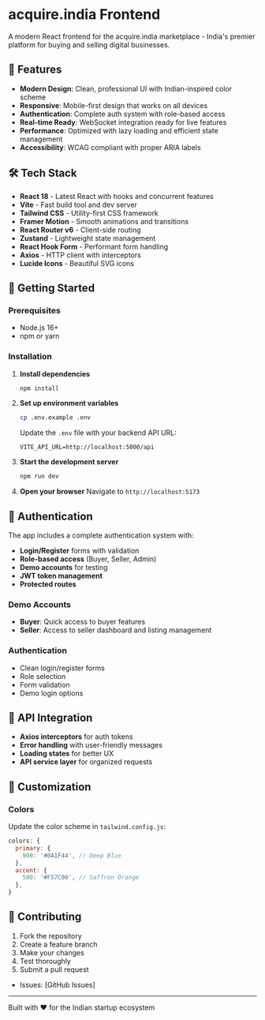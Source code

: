 # acquire.india Frontend

A modern React frontend for the acquire.india marketplace - India's premier platform for buying and selling digital businesses.

## 🚀 Features

- **Modern Design**: Clean, professional UI with Indian-inspired color scheme
- **Responsive**: Mobile-first design that works on all devices
- **Authentication**: Complete auth system with role-based access
- **Real-time Ready**: WebSocket integration ready for live features
- **Performance**: Optimized with lazy loading and efficient state management
- **Accessibility**: WCAG compliant with proper ARIA labels

## 🛠️ Tech Stack

- **React 18** - Latest React with hooks and concurrent features
- **Vite** - Fast build tool and dev server
- **Tailwind CSS** - Utility-first CSS framework
- **Framer Motion** - Smooth animations and transitions
- **React Router v6** - Client-side routing
- **Zustand** - Lightweight state management
- **React Hook Form** - Performant form handling
- **Axios** - HTTP client with interceptors
- **Lucide Icons** - Beautiful SVG icons


## 🚦 Getting Started

### Prerequisites
- Node.js 16+ 
- npm or yarn

### Installation

1. **Install dependencies**
   ```bash
   npm install
   ```

2. **Set up environment variables**
   ```bash
   cp .env.example .env
   ```
   
   Update the `.env` file with your backend API URL:
   ```
   VITE_API_URL=http://localhost:5000/api
   ```

3. **Start the development server**
   ```bash
   npm run dev
   ```

4. **Open your browser**
   Navigate to `http://localhost:5173`



## 🔐 Authentication

The app includes a complete authentication system with:

- **Login/Register** forms with validation
- **Role-based access** (Buyer, Seller, Admin)
- **Demo accounts** for testing
- **JWT token management**
- **Protected routes**

### Demo Accounts
- **Buyer**: Quick access to buyer features
- **Seller**: Access to seller dashboard and listing management




### Authentication
- Clean login/register forms
- Role selection
- Form validation
- Demo login options

## 🔧 API Integration



- **Axios interceptors** for auth tokens
- **Error handling** with user-friendly messages
- **Loading states** for better UX
- **API service layer** for organized requests

## 🎨 Customization

### Colors
Update the color scheme in `tailwind.config.js`:
```javascript
colors: {
  primary: {
    900: '#0A1F44', // Deep Blue
  },
  accent: {
    500: '#F57C00', // Saffron Orange
  },
}
```



## 🤝 Contributing

1. Fork the repository
2. Create a feature branch
3. Make your changes
4. Test thoroughly
5. Submit a pull request


- Issues: [GitHub Issues]

---

Built with ❤️ for the Indian startup ecosystem
